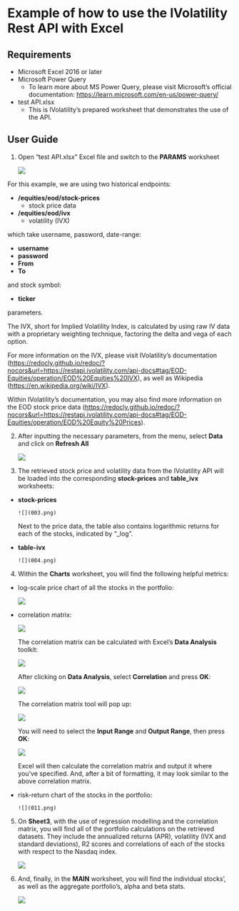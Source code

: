 # Example of how to use the IVolatility Rest API with Excel

## Requirements
- Microsoft Excel 2016 or later
- Microsoft Power Query 
  - To learn more about MS Power Query, please visit Microsoft’s official documentation: <https://learn.microsoft.com/en-us/power-query/>
- test API.xlsx
  - This is IVolatility’s prepared worksheet that demonstrates the use of the API.
## User Guide
1. Open “test API.xlsx” Excel file and switch to the **PARAMS** worksheet

      ![](001.png)

For this example, we are using two historical endpoints:

- **/equities/eod/stock-prices**
  - stock price data
- **/equities/eod/ivx**
  - volatility (IVX)

which take username, password, date-range:

- **username**
- **password**
- **From** 
- **To**

and stock symbol: 

- **ticker** 

parameters.

The IVX, short for Implied Volatility Index, is calculated by using raw IV data with a proprietary weighting technique, factoring the delta and vega of each option.

For more information on the IVX, please visit IVolatility’s documentation (<https://redocly.github.io/redoc/?nocors&url=https://restapi.ivolatility.com/api-docs#tag/EOD-Equities/operation/EOD%20Equities%20IVX>), as well as Wikipedia (<https://en.wikipedia.org/wiki/IVX>).

Within IVolatility’s documentation, you may also find more information on the EOD stock price data (<https://redocly.github.io/redoc/?nocors&url=https://restapi.ivolatility.com/api-docs#tag/EOD-Equities/operation/EOD%20Equity%20Prices>). 

2. After inputting the necessary parameters, from the menu, select **Data** and click on **Refresh All**

      ![](002.png)

3. The retrieved stock price and volatility data from the IVolatility API will be loaded into the corresponding **stock-prices** and **table\_ivx** worksheets:

- **stock-prices**

      ![](003.png)

   Next to the price data, the table also contains logarithmic returns for each of the stocks, indicated by “\_log”.



- **table-ivx**

      ![](004.png)

4. Within the **Charts** worksheet, you will find the following helpful metrics:
  - log-scale price chart of all the stocks in the portfolio:

      ![](005.png)

  - correlation matrix:

      ![](006.png)


      The correlation matrix can be calculated with Excel’s **Data Analysis** toolkit:

      ![](007.png)


      After clicking on **Data Analysis**, select **Correlation** and press **OK**:
      
      ![](008.png)


      The correlation matrix tool will pop up:

      ![](009.png)


      You will need to select the **Input Range** and **Output Range**, then press **OK**:

      ![](010.png)


      Excel will then calculate the correlation matrix and output it where you’ve specified. And, after a bit of formatting, it may look similar to the above correlation matrix.

- risk-return chart of the stocks in the portfolio:

      ![](011.png)


5. On **Sheet3**, with the use of regression modelling and the correlation matrix, you will find all of the portfolio calculations on the retrieved datasets. They include the annualized returns (APR), volatility (IVX and standard deviations), R2 scores and correlations of each of the stocks with respect to the Nasdaq index.

      ![](012.png)

6. And, finally, in the **MAIN** worksheet, you will find the individual stocks’, as well as the aggregate portfolio’s, alpha and beta stats.

      ![](013.png)

